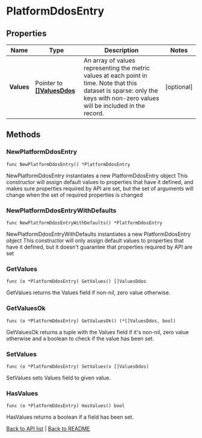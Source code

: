 # PlatformDdosEntry

## Properties

Name | Type | Description | Notes
------------ | ------------- | ------------- | -------------
**Values** | Pointer to [**[]ValuesDdos**](ValuesDdos.md) | An array of values representing the metric values at each point in time. Note that this dataset is sparse: only the keys with non-zero values will be included in the record.  | [optional] 

## Methods

### NewPlatformDdosEntry

`func NewPlatformDdosEntry() *PlatformDdosEntry`

NewPlatformDdosEntry instantiates a new PlatformDdosEntry object
This constructor will assign default values to properties that have it defined,
and makes sure properties required by API are set, but the set of arguments
will change when the set of required properties is changed

### NewPlatformDdosEntryWithDefaults

`func NewPlatformDdosEntryWithDefaults() *PlatformDdosEntry`

NewPlatformDdosEntryWithDefaults instantiates a new PlatformDdosEntry object
This constructor will only assign default values to properties that have it defined,
but it doesn't guarantee that properties required by API are set

### GetValues

`func (o *PlatformDdosEntry) GetValues() []ValuesDdos`

GetValues returns the Values field if non-nil, zero value otherwise.

### GetValuesOk

`func (o *PlatformDdosEntry) GetValuesOk() (*[]ValuesDdos, bool)`

GetValuesOk returns a tuple with the Values field if it's non-nil, zero value otherwise
and a boolean to check if the value has been set.

### SetValues

`func (o *PlatformDdosEntry) SetValues(v []ValuesDdos)`

SetValues sets Values field to given value.

### HasValues

`func (o *PlatformDdosEntry) HasValues() bool`

HasValues returns a boolean if a field has been set.


[Back to API list](../README.md#documentation-for-api-endpoints) | [Back to README](../README.md)
